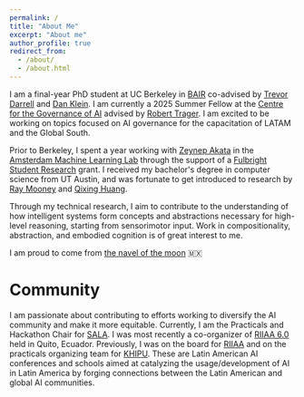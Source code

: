 ```yaml
---
permalink: /
title: "About Me"
excerpt: "About me"
author_profile: true
redirect_from: 
  - /about/
  - /about.html
---
```


I am a final-year PhD student at UC Berkeley in [BAIR](https://bair.berkeley.edu/) co-advised by [Trevor Darrell](https://people.eecs.berkeley.edu/~trevor/) and [Dan Klein](https://people.eecs.berkeley.edu/~klein/). I am currently a 2025 Summer Fellow at the [Centre for the Governance of AI](https://www.governance.ai/) advised by [Robert Trager](https://www.oxfordmartin.ox.ac.uk/people/professor-robert-trager). I am excited to be working on topics focused on AI governance for the capacitation of LATAM and the Global South. 

Prior to Berkeley, I spent a year working with [Zeynep Akata](https://www.eml-unitue.de/people/zeynep-akata)
in the [Amsterdam Machine Learning Lab](http://amlab.science.uva.nl/) through the support of a [Fulbright Student Research](https://us.fulbrightonline.org/fulbright-us-student-program) grant. I received my bachelor's degree in computer science from UT Austin, and was fortunate to get introduced to research by [Ray Mooney](https://www.cs.utexas.edu/~mooney/) 
and [Qixing Huang](https://www.cs.utexas.edu/~huangqx/).

Through my technical research, I aim to contribute to the understanding of how intelligent systems form concepts and abstractions necessary for high-level reasoning, starting from sensorimotor input. Work in compositionality, abstraction, and embodied cognition is of great interest to me.

I am proud to come from [the navel of the moon](https://embamex.sre.gob.mx/reinounido/images/stories/PDF/Meet_Mexico/2_meetmexico-symbolsofmexico.pdf) 🇲🇽 

Community
======
I am passionate about contributing to efforts working to diversify the AI community and make it more equitable.
Currently, I am the Practicals and Hackathon Chair for [SALA](https://lasala.ai/).
I was most recently a co-organizer of [RIIAA 6.0](https://www.riiaa.org/riiaa6) held in Quito, Ecuador. 
Previously, I was on the board for [RIIAA](https://riiaa.org/en/home/) and on the practicals organizing team for [KHIPU](https://khipu.ai/).
These are Latin American AI conferences and schools aimed at catalyzing the usage/development of AI in Latin America by forging connections between the Latin American and global AI communities. 
